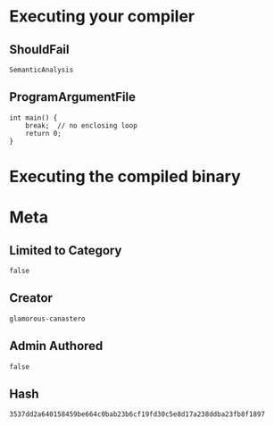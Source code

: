 # Executing your compiler

## ShouldFail

```
SemanticAnalysis
```

## ProgramArgumentFile

```
int main() {
    break;  // no enclosing loop
    return 0;
}
```

# Executing the compiled binary

# Meta

## Limited to Category

```
false
```

## Creator

```
glamorous-canastero
```

## Admin Authored

```
false
```

## Hash

```
3537dd2a640158459be664c0bab23b6cf19fd30c5e8d17a238ddba23fb8f1897
```
